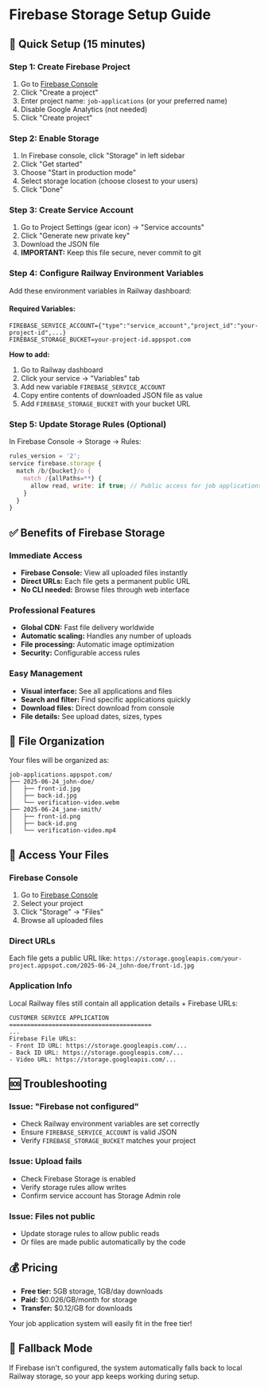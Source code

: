 # Firebase Storage Setup Guide

## 🚀 Quick Setup (15 minutes)

### Step 1: Create Firebase Project
1. Go to [Firebase Console](https://console.firebase.google.com/)
2. Click "Create a project"
3. Enter project name: `job-applications` (or your preferred name)
4. Disable Google Analytics (not needed)
5. Click "Create project"

### Step 2: Enable Storage
1. In Firebase console, click "Storage" in left sidebar
2. Click "Get started"
3. Choose "Start in production mode"
4. Select storage location (choose closest to your users)
5. Click "Done"

### Step 3: Create Service Account
1. Go to Project Settings (gear icon) → "Service accounts"
2. Click "Generate new private key"
3. Download the JSON file
4. **IMPORTANT:** Keep this file secure, never commit to git

### Step 4: Configure Railway Environment Variables

Add these environment variables in Railway dashboard:

#### Required Variables:
```
FIREBASE_SERVICE_ACCOUNT={"type":"service_account","project_id":"your-project-id",...}
FIREBASE_STORAGE_BUCKET=your-project-id.appspot.com
```

**How to add:**
1. Go to Railway dashboard
2. Click your service → "Variables" tab
3. Add new variable `FIREBASE_SERVICE_ACCOUNT`
4. Copy entire contents of downloaded JSON file as value
5. Add `FIREBASE_STORAGE_BUCKET` with your bucket URL

### Step 5: Update Storage Rules (Optional)
In Firebase Console → Storage → Rules:
```javascript
rules_version = '2';
service firebase.storage {
  match /b/{bucket}/o {
    match /{allPaths=**} {
      allow read, write: if true; // Public access for job applications
    }
  }
}
```

## ✅ Benefits of Firebase Storage

### Immediate Access
- **Firebase Console:** View all uploaded files instantly
- **Direct URLs:** Each file gets a permanent public URL
- **No CLI needed:** Browse files through web interface

### Professional Features
- **Global CDN:** Fast file delivery worldwide
- **Automatic scaling:** Handles any number of uploads
- **File processing:** Automatic image optimization
- **Security:** Configurable access rules

### Easy Management
- **Visual interface:** See all applications and files
- **Search and filter:** Find specific applications quickly
- **Download files:** Direct download from console
- **File details:** See upload dates, sizes, types

## 📁 File Organization

Your files will be organized as:
```
job-applications.appspot.com/
├── 2025-06-24_john-doe/
│   ├── front-id.jpg
│   ├── back-id.jpg
│   └── verification-video.webm
├── 2025-06-24_jane-smith/
│   ├── front-id.png
│   ├── back-id.png
│   └── verification-video.mp4
```

## 🔗 Access Your Files

### Firebase Console
1. Go to [Firebase Console](https://console.firebase.google.com/)
2. Select your project
3. Click "Storage" → "Files"
4. Browse all uploaded files

### Direct URLs
Each file gets a public URL like:
`https://storage.googleapis.com/your-project.appspot.com/2025-06-24_john-doe/front-id.jpg`

### Application Info
Local Railway files still contain all application details + Firebase URLs:
```
CUSTOMER SERVICE APPLICATION
========================================
...
Firebase File URLs:
- Front ID URL: https://storage.googleapis.com/...
- Back ID URL: https://storage.googleapis.com/...
- Video URL: https://storage.googleapis.com/...
```

## 🆘 Troubleshooting

### Issue: "Firebase not configured"
- Check Railway environment variables are set correctly
- Ensure `FIREBASE_SERVICE_ACCOUNT` is valid JSON
- Verify `FIREBASE_STORAGE_BUCKET` matches your project

### Issue: Upload fails
- Check Firebase Storage is enabled
- Verify storage rules allow writes
- Confirm service account has Storage Admin role

### Issue: Files not public
- Update storage rules to allow public reads
- Or files are made public automatically by the code

## 💰 Pricing
- **Free tier:** 5GB storage, 1GB/day downloads
- **Paid:** $0.026/GB/month for storage
- **Transfer:** $0.12/GB for downloads

Your job application system will easily fit in the free tier!

## 🔄 Fallback Mode
If Firebase isn't configured, the system automatically falls back to local Railway storage, so your app keeps working during setup. 